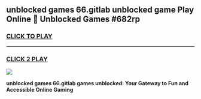 
## unblocked games 66.gitlab unblocked game Play Online 👋 Unblocked Games #682rp
<h3>
<a href="https://premium.freeplayer.one?title=unblocked_games_66.gitlab&ref=21F">CLICK TO PLAY</a></h3>
<hr>

<h3>
<a href="https://premium.freeplayer.one?title=unblocked_games_66.gitlab&ref=21F">CLICK 2 PLAY</a>
  
</h3>

<a href="https://premium.freeplayer.one?title=unblocked_games_66.gitlab&ref=21F/"><img src="https://clearcache.store/games.png"></a>


**unblocked games 66.gitlab games unblocked: Your Gateway to Fun and Accessible Online Gaming**
